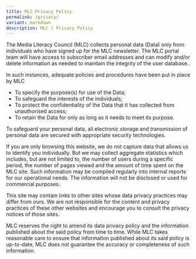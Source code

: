 ```yaml
---
title: MLC Privacy Policy
permalink: /privacy/
variant: markdown
description: MLC | Privacy Policy
---
```

The Media Literacy Council (MLC) collects personal data (Data) only from individuals who have signed up for the MLC newsletter. The MLC portal team will have access to subscriber email addresses and can modify and/or delete information as needed to maintain the integrity of the user database..

In such instances, adequate policies and procedures have been put in place by MLC

*   To specify the purpose(s) for use of the Data;
*   To safeguard the interests of the individuals;
*   To protect the confidentiality of the Data that it has collected from unauthorised access;
*   To retain the Data for only as long as it needs to meet its purpose.

To safeguard your personal data, all electronic storage and transmission of personal data are secured with appropriate security technologies.

If you are only browsing this website, we do not capture data that allows us to identify you individually. But we may collect aggregate statistics which includes, but are not limited to, the number of users during a specific period, the number of pages viewed and the amount of time spent on the MLC site. Such information may be compiled regularly into internal reports for our operational needs. The information will not be disclosed or used for commercial purposes.

This site may contain links to other sites whose data privacy practices may differ from ours. We are not responsible for the content and privacy practices of these other websites and encourage you to consult the privacy notices of those sites.

MLC reserves the right to amend its data privacy policy and the information published about the said policy from time to time. While MLC takes reasonable care to ensure that information published about its said policy is up-to-date, MLC does not guarantee the accuracy or completeness of such information.